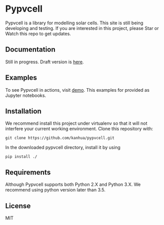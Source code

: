 # Pypvcell

Pypvcell is a library for modelling solar cells.
This site is still being developing and testing. If you are interested in this project, please Star or Watch this repo to get updates. 

## Documentation

Still in progress. Draft version is [here](https://kanhua.github.io/pypvcell/).


## Examples

To see Pypvcell in actions, visit [demo](./demo/). This examples for provided as Jupyter notebooks.


## Installation

We recommend install this project under virtualenv so that it will not interfere your current working environment.
Clone this repository with:

```
git clone https://github.com/kanhua/pypvcell.git
```

In the downloaded pypvcell directory, install it by using

```
pip install ./
```

## Requirements

Although Pypvcell supports both Python 2.X and Python 3.X.
We recommend using python version later than 3.5.


## License
MIT